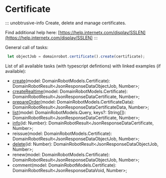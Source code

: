 # Certificate

::: unobtrusive-info
Create, delete and manage certificates.

Find additional help here: [https://help.internetx.com/display/SSLEN](https://help.internetx.com/display/SSLEN)
:::

General call of tasks:

```javascript
 let objectJob = domainrobot.certificate().create(certificate);
```

List of all available tasks (with typescript defintions) with linked examples (if available):

* [create](https://github.com/InterNetX/js-domainrobot-sdk/blob/master/examples/certificate/CertificateCreate.js)(model: DomainRobotModels.Certificate): DomainRobotResult<JsonResponseDataObjectJob, Number>;
* [createRealtime](https://github.com/InterNetX/js-domainrobot-sdk/blob/master/examples/certificate/CertificateCreateRealtime.js)(model: DomainRobotModels.Certificate): DomainRobotResult<JsonResponseDataCertificate, Number>;
* [prepareOrder](https://github.com/InterNetX/js-domainrobot-sdk/blob/master/examples/certificate/CertificatePrepareOrder.js)(model: DomainRobotModels.CertificateData): DomainRobotResult<JsonResponseDataCertificateData, Number>;
* [list](https://github.com/InterNetX/js-domainrobot-sdk/blob/master/examples/certificate/CertificateList.js)(model: DomainRobotModels.Query, keys?: String[]): DomainRobotResult<JsonResponseDataCertificate, Number>;
* [info](https://github.com/InterNetX/js-domainrobot-sdk/blob/master/examples/certificate/CertificateInfo.js)(id: Number): DomainRobotResult<JsonResponseDataCertificate, Number>;
* reissue(model: DomainRobotModels.Certificate): DomainRobotResult<JsonResponseDataObjectJob, Number>;
* [delete](https://github.com/InterNetX/js-domainrobot-sdk/blob/master/examples/certificate/CertificateDelete.js)(id: Number): DomainRobotResult<JsonResponseDataObjectJob, Number>;
* renew(model: DomainRobotModels.Certificate): DomainRobotResult<JsonResponseDataObjectJob, Number>;
* comment(model: DomainRobotModels.Certificate): DomainRobotResult<JsonResponseDataVoid, Number>;
